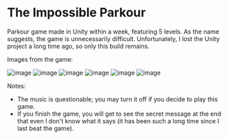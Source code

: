 
# The Impossible Parkour

Parkour game made in Unity within a week, featuring 5 levels. As the name suggests, the game is unnecessarily difficult. Unfortunately, I lost the Unity project a long time ago, so only this build remains.


Images from the game:

![image](https://github.com/user-attachments/assets/d99c951a-691f-4e63-a922-4ecdabc6afc3)
![image](https://github.com/user-attachments/assets/bb073eb6-dedd-4ea5-a425-594a6d692c66)
![image](https://github.com/user-attachments/assets/cfa5823d-5b54-48db-baf9-8a4627cc1f8b)
![image](https://github.com/user-attachments/assets/505eba34-4ff7-498a-b4d9-50db589a9d3a)
![image](https://github.com/user-attachments/assets/c4c1f1df-39d6-4795-b7f5-060788c8f53a)
![image](https://github.com/user-attachments/assets/e20b1719-fd25-45f5-854c-00e6d5f466e7)


Notes:
- The music is questionable; you may turn it off if you decide to play this game.
- If you finish the game, you will get to see the secret message at the end that even I don't know what it says (it has been such a long time since I last beat the game).
